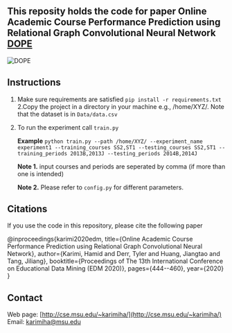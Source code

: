 ## This reposity holds the code for paper Online Academic Course Performance Prediction using Relational Graph Convolutional Neural Network [DOPE](https://educationaldatamining.org/files/conferences/EDM2020/papers/paper_45.pdf) 

![DOPE](http://cse.msu.edu/~karimiha/images/dope.jpg)


## Instructions 
1. Make sure requirements are satisfied
`pip install -r requirements.txt`
2.Copy the project in a directory in your machine e.g., /home/XYZ/. Note that the dataset is in `Data/data.csv`

3. To run the experiment call `train.py`
    
    **Example** `python train.py --path /home/XYZ/ --experiment_name experiment1 --training_courses SS2,ST1 --testing_courses SS2,ST1 --training_periods 2013B,2013J --testing_periods 2014B,2014J`
    
    
    **Note 1.** input courses and periods are seperated by comma (if more than one is intended)
     
    **Note 2.** Please refer to `config.py` for different parameters.
     
## Citations

If you use the code in this repository, please cite the following paper


@inproceedings{karimi2020edm,
  title={Online Academic Course Performance Prediction using Relational Graph Convolutional Neural Network},
  author={Karimi, Hamid and Derr, Tyler and Huang, Jiangtao and Tang, Jiliang},
  booktitle={Proceedings of The 13th International Conference on Educational Data Mining (EDM 2020)},
  pages={444--460},
  year={2020}
}

## Contact
Web page: [http://cse.msu.edu/~karimiha/](http://cse.msu.edu/~karimiha/)
Email: [karimiha@msu.edu](karimiha@msu.edu)
